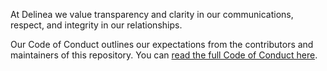 At Delinea we value transparency and clarity in our communications, respect, and integrity in our relationships.

Our Code of Conduct outlines our expectations from the contributors and maintainers of this repository.
You can [read the full Code of Conduct here](https://github.com/DelineaXPM/.github/blob/main/CODE_OF_CONDUCT.md).